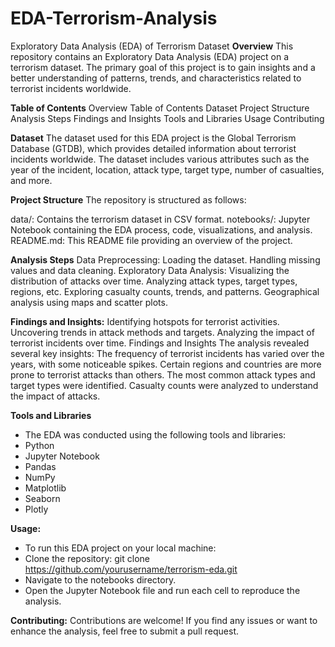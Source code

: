 # EDA-Terrorism-Analysis
Exploratory Data Analysis (EDA) of Terrorism Dataset
**Overview**
This repository contains an Exploratory Data Analysis (EDA) project on a terrorism dataset. The primary goal of this project is to gain insights and a better understanding of patterns, trends, and characteristics related to terrorist incidents worldwide.

**Table of Contents**
Overview
Table of Contents
Dataset
Project Structure
Analysis Steps
Findings and Insights
Tools and Libraries
Usage
Contributing

**Dataset**
The dataset used for this EDA project is the Global Terrorism Database (GTDB), which provides detailed information about terrorist incidents worldwide. The dataset includes various attributes such as the year of the incident, location, attack type, target type, number of casualties, and more.

**Project Structure**
The repository is structured as follows:

data/: Contains the terrorism dataset in CSV format.
notebooks/: Jupyter Notebook containing the EDA process, code, visualizations, and analysis.
README.md: This README file providing an overview of the project.

**Analysis Steps**
Data Preprocessing:
Loading the dataset.
Handling missing values and data cleaning.
Exploratory Data Analysis:
Visualizing the distribution of attacks over time.
Analyzing attack types, target types, regions, etc.
Exploring casualty counts, trends, and patterns.
Geographical analysis using maps and scatter plots.

**Findings and Insights:**
Identifying hotspots for terrorist activities.
Uncovering trends in attack methods and targets.
Analyzing the impact of terrorist incidents over time.
Findings and Insights
The analysis revealed several key insights:
The frequency of terrorist incidents has varied over the years, with some noticeable spikes.
Certain regions and countries are more prone to terrorist attacks than others.
The most common attack types and target types were identified.
Casualty counts were analyzed to understand the impact of attacks.

**Tools and Libraries**
- The EDA was conducted using the following tools and libraries:
- Python
- Jupyter Notebook
- Pandas
- NumPy
- Matplotlib
- Seaborn
- Plotly

**Usage:**
- To run this EDA project on your local machine:
- Clone the repository: git clone https://github.com/yourusername/terrorism-eda.git
- Navigate to the notebooks directory.
- Open the Jupyter Notebook file and run each cell to reproduce the analysis.

**Contributing:**
Contributions are welcome! If you find any issues or want to enhance the analysis, feel free to submit a pull request.
